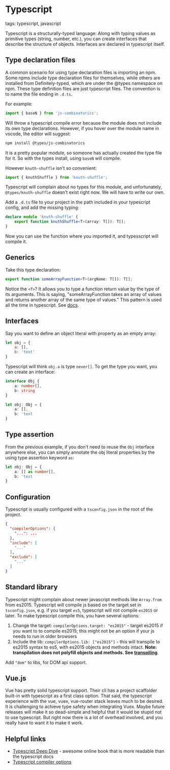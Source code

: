 # Typescript

tags: typescript, javascript

Typescript is a structurally-typed language: Along with typing values as primitive types (string, number, etc.), you can create interfaces that describe the structure of objects. Interfaces are declared in typescript itself.

## Type declaration files
A common scenario for using type declaration files is importing an npm. Some npms include type declaration files for themselves, while others are installed from Definitely-typed, which are under the @types namespace on npm. These type definition files are just typescript files. The convention is to name the file ending in `.d.ts`.

For example:
```js
import { baseN } from 'js-combinatorics';
```
Will throw a typescript compile error because the module does not include its own type declarations. However, if you hover over the module name in vscode, the editor will suggest:
```sh
npm install @types/js-combinatorics
```
It is a pretty popular module, so someone has actually created the type file for it. So with the types install, using `baseN` will compile.

However `knuth-shuffle` isn't so convenient:
```js
import { knuthShuffle } from 'knuth-shuffle';
```
Typescript will complain about no types for this module, and unfortunately, `@types/knuth-shuffle` doesn't exist right now. We will have to write our own.

Add a `.d.ts` file to your project in the path included in your typescript config, and add the missing typing:
```ts
declare module 'knuth-shuffle' {
    export function knuthShuffle<T>(array: T[]): T[];
}
```
Now you can use the function where you imported it, and typesscript will compile it.

## Generics
Take this type declaration:
```ts
export function someArrayFunction<T>(argName: T[]): T[];
```
Notice the `<T>`? It allows you to type a function return value by the type of its arguments. This is saying, "someArrayFunction takes an array of values and returns another array of the same type of values." This pattern is used all the time in typescript. See [docs](https://www.typescriptlang.org/docs/handbook/generics.html).

## Interfaces
Say you want to define an object literal with property as an empty array:
```js
let obj = {
    a: [],
    b: 'text'
}
```
Typescript will think `obj.a` is type `never[]`. To get the type you want, you can create an interface:
```ts
interface Obj {
    a: number[],
    b: string
}

let obj: Obj = {
    a: [],
    b: 'text
}
```

## Type assertion
From the previous example, if you don't need to reuse the `Obj` interface anywhere else, you can simply annotate the obj literal properties by the using type assertion keyword `as`:
```ts
let obj: Obj = {
    a: [] as number[],
    b: 'text
}
```
## Configuration
Typescript is usually configured with a `tsconfig.json` in the root of the project.
```json
{
  "compilerOptions": {
    "...": ...
  },
  "include": [
    "..."
  ],
  "exclude": [
    "..."
  ]
}
```

## Standard library
Typescript might complain about newer javascript methods like `Array.from` from es2015. Typescript will compile js based on the target set in `tsconfig.json`, e.g. if you target `es5`, typescript will not compile `es2015` or later. To make typescript compile this, you have several options:
1. Change the target: `compilerOptions.target: "es2015"` - target es2015 if you want to to compile es2015; this might not be an option if your js needs to run in older browsers
1. Include the lib: `compilerOptions.lib: ["es2015"]` - this will transpile to es2015 syntax to es5, with es2015 objects and methods intact. **Note: transpilation does not polyfill objects and methods. See [transpiling](/languages/js/transpiling)**.

Add `"dom"` to libs, for DOM api support.

## Vue.js
Vue has pretty solid typescript support. Their cli has a project scaffolder built-in with typescript as a first class option. That said, the typescript experience with the vue, vuex, vue-router stack leaves much to be desired. It is challenging to achieve type safety when integrating Vuex. Maybe future releases will make it so dead-simple and helpful that it would be stupid not to use typescript. But right now there is a lot of overhead involved, and you really have to want it to make it work.

## Helpful links
* [Typescript Deep Dive](https://basarat.gitbooks.io/typescript/content/docs/getting-started.html) - awesome online book that is more readable than the typescript docs
* [Typescript compiler options](https://www.typescriptlang.org/docs/handbook/compiler-options.html)
